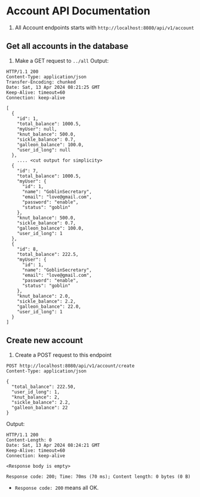 # Account API Documentation
1. All Account endpoints starts with `http://localhost:8080/api/v1/account`
## Get all accounts in the database
1. Make a GET request to `../all`
Output:
```http
HTTP/1.1 200 
Content-Type: application/json
Transfer-Encoding: chunked
Date: Sat, 13 Apr 2024 08:21:25 GMT
Keep-Alive: timeout=60
Connection: keep-alive

[
  {
    "id": 1,
    "total_balance": 1000.5,
    "myUser": null,
    "knut_balance": 500.0,
    "sickle_balance": 0.7,
    "galleon_balance": 100.0,
    "user_id_long": null
  },
	.... <cut output for simplicity>
  {
    "id": 7,
    "total_balance": 1000.5,
    "myUser": {
      "id": 1,
      "name": "GoblinSecretary",
      "email": "love@gmail.com",
      "password": "enable",
      "status": "goblin"
    },
    "knut_balance": 500.0,
    "sickle_balance": 0.7,
    "galleon_balance": 100.0,
    "user_id_long": 1
  },
  {
    "id": 8,
    "total_balance": 222.5,
    "myUser": {
      "id": 1,
      "name": "GoblinSecretary",
      "email": "love@gmail.com",
      "password": "enable",
      "status": "goblin"
    },
    "knut_balance": 2.0,
    "sickle_balance": 2.2,
    "galleon_balance": 22.0,
    "user_id_long": 1
  }
]
```

## Create new account
1. Create a POST request to this endpoint
```http
POST http://localhost:8080/api/v1/account/create  
Content-Type: application/json  
  
{  
  "total_balance": 222.50,  
  "user_id_long": 1,  
  "knut_balance": 2,  
  "sickle_balance": 2.2,  
  "galleon_balance": 22
}
```
Output:
```http
HTTP/1.1 200 
Content-Length: 0
Date: Sat, 13 Apr 2024 08:24:21 GMT
Keep-Alive: timeout=60
Connection: keep-alive

<Response body is empty>

Response code: 200; Time: 70ms (70 ms); Content length: 0 bytes (0 B)
```
- `Response code: 200` means all OK.